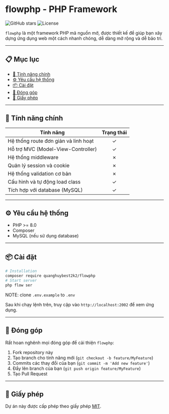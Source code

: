 # flowphp - PHP Framework

![GitHub stars](https://img.shields.io/github/stars/quanghuybest2k2/flowphp) ![License](https://img.shields.io/github/license/quanghuybest2k2/flowphp)

`flowphp` là một framework PHP mã nguồn mở, được thiết kế để giúp bạn xây dựng ứng dụng web một cách nhanh chóng, dễ dàng mở rộng và dễ bảo trì.

---

## 📋 Mục lục

- [🚀 Tính năng chính](#-tính-năng-chính)
- [⚙️ Yêu cầu hệ thống](#️-yêu-cầu-hệ-thống)
- [📦 Cài đặt](#-cài-đặt)
- [🤝 Đóng góp](#-đóng-góp)
- [📄 Giấy phép](#-giấy-phép)

---

## 🚀 Tính năng chính

| Tính năng                            | Trạng thái |
| ------------------------------------ | :--------: |
| Hệ thống route đơn giản và linh hoạt |     ✓      |
| Hỗ trợ MVC (Model-View-Controller)   |     ✓      |
| Hệ thống middleware                  |     ✗      |
| Quản lý session và cookie            |     ✗      |
| Hệ thống validation cơ bản           |     ✗      |
| Cấu hình và tự động load class       |     ✓      |
| Tích hợp với database (MySQL)        |     ✓      |

---

## ⚙️ Yêu cầu hệ thống

- PHP >= 8.0
- Composer
- MySQL (nếu sử dụng database)

---

## 📦 Cài đặt

```bash
# Installation
composer require quanghuybest2k2/flowphp
# Start server
php flow ser
```

NOTE: clone `.env.example` to `.env`

Sau khi chạy lệnh trên, truy cập vào `http://localhost:2002` để xem ứng dụng.

---

## 🤝 Đóng góp

Rất hoan nghênh mọi đóng góp để cải thiện `flowphp`:

1. Fork repository này
2. Tạo branch cho tính năng mới (`git checkout -b feature/MyFeature`)
3. Commits các thay đổi của bạn (`git commit -m 'Add new feature'`)
4. Đẩy lên branch của bạn (`git push origin feature/MyFeature`)
5. Tạo Pull Request

---

## 📄 Giấy phép

Dự án này được cấp phép theo giấy phép [MIT](./LICENSE).
